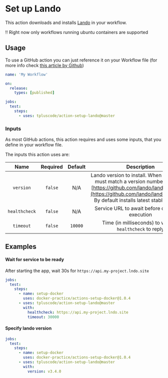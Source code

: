 # Set up Lando

This action downloads and installs [Lando](https://lando.dev) in your workflow.

‼️ Right now only workflows running ubuntu containers are supported

## Usage

To use a GitHub action you can just reference it on your Workflow file
(for more info check [this article by Github](https://help.github.com/en/actions/automating-your-workflow-with-github-actions/configuring-a-workflow))

```yml
name: 'My Workflow'

on:
  release:
    types: [published]

jobs:
  test:
    steps:
      - uses: tpluscode/action-setup-lando@master
```

### Inputs

As most GitHub actions, this action requires and uses some inputs, that you define in
your workflow file.

The inputs this action uses are:

|     Name      | Required | Default |                                                                                                    Description                                                                                                    |
|:-------------:|:--------:|:-------:|:-----------------------------------------------------------------------------------------------------------------------------------------------------------------------------------------------------------------:|
|   `version`   | `false`  |   N/A   | Lando version to install. When specified, it must match a version number listed on [https://github.com/lando/lando/releases](https://github.com/lando/lando/releases). By default installs latest stable releasee |
| `healthcheck` |  `false`  |   N/A   |                                                                                 Service URL to await before continuing execution                                                                                  |
|   `timeout`   |  `false`  | `10000` |                                                                            Time (in milliseconds) to  wait for `healthcheck` to reply                                                                             |

## Examples

#### Wait for service to be ready

After starting the app, wait 30s for `https://api.my-project.lndo.site`

```yaml
jobs:
  test:
    steps:
      - name: setup-docker
        uses: docker-practice/actions-setup-docker@1.0.4
      - uses: tpluscode/action-setup-lando@master
        with:
          healthcheck: https://api.my-project.lndo.site
          timeout: 30000 
```

#### Specify lando version

```yaml
jobs:
  test:
    steps:
      - name: setup-docker
        uses: docker-practice/actions-setup-docker@1.0.4
      - uses: tpluscode/action-setup-lando@master
        with:
          version: v3.4.0
```
